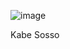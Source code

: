 ![image](https://github.com/user-attachments/assets/642039a0-dfb8-4527-acb5-8fb6f0cfcfac)

Kabe Sosso

